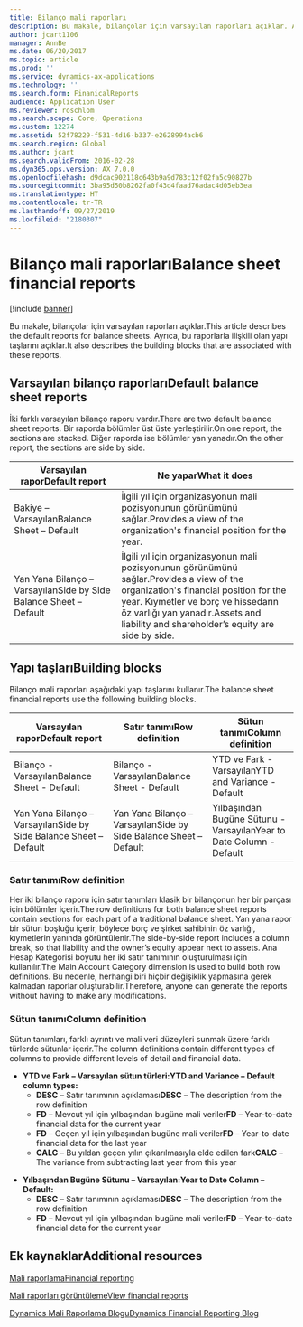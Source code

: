 ```yaml
---
title: Bilanço mali raporları
description: Bu makale, bilançolar için varsayılan raporları açıklar. Ayrıca, bu raporlarla ilişkili olan yapı taşlarını açıklar.
author: jcart1106
manager: AnnBe
ms.date: 06/20/2017
ms.topic: article
ms.prod: ''
ms.service: dynamics-ax-applications
ms.technology: ''
ms.search.form: FinanicalReports
audience: Application User
ms.reviewer: roschlom
ms.search.scope: Core, Operations
ms.custom: 12274
ms.assetid: 52f78229-f531-4d16-b337-e2628994acb6
ms.search.region: Global
ms.author: jcart
ms.search.validFrom: 2016-02-28
ms.dyn365.ops.version: AX 7.0.0
ms.openlocfilehash: d9dcac902118c643b9a9d783c12f02fa5c90827b
ms.sourcegitcommit: 3ba95d50b8262fa0f43d4faad76adac4d05eb3ea
ms.translationtype: HT
ms.contentlocale: tr-TR
ms.lasthandoff: 09/27/2019
ms.locfileid: "2180307"
---
```

# <a name="balance-sheet-financial-reports"></a><span data-ttu-id="1e8df-104">Bilanço mali raporları</span><span class="sxs-lookup"><span data-stu-id="1e8df-104">Balance sheet financial reports</span></span>

[!include [banner](../includes/banner.md)]

<span data-ttu-id="1e8df-105">Bu makale, bilançolar için varsayılan raporları açıklar.</span><span class="sxs-lookup"><span data-stu-id="1e8df-105">This article describes the default reports for balance sheets.</span></span> <span data-ttu-id="1e8df-106">Ayrıca, bu raporlarla ilişkili olan yapı taşlarını açıklar.</span><span class="sxs-lookup"><span data-stu-id="1e8df-106">It also describes the building blocks that are associated with these reports.</span></span> 

<a name="default-balance-sheet-reports"></a><span data-ttu-id="1e8df-107">Varsayılan bilanço raporları</span><span class="sxs-lookup"><span data-stu-id="1e8df-107">Default balance sheet reports</span></span>
-----------------------------

<span data-ttu-id="1e8df-108">İki farklı varsayılan bilanço raporu vardır.</span><span class="sxs-lookup"><span data-stu-id="1e8df-108">There are two default balance sheet reports.</span></span> <span data-ttu-id="1e8df-109">Bir raporda bölümler üst üste yerleştirilir.</span><span class="sxs-lookup"><span data-stu-id="1e8df-109">On one report, the sections are stacked.</span></span> <span data-ttu-id="1e8df-110">Diğer raporda ise bölümler yan yanadır.</span><span class="sxs-lookup"><span data-stu-id="1e8df-110">On the other report, the sections are side by side.</span></span>

| <span data-ttu-id="1e8df-111">Varsayılan rapor</span><span class="sxs-lookup"><span data-stu-id="1e8df-111">Default report</span></span>                       | <span data-ttu-id="1e8df-112">Ne yapar</span><span class="sxs-lookup"><span data-stu-id="1e8df-112">What it does</span></span>                                                                                                                           |
|--------------------------------------|----------------------------------------------------------------------------------------------------------------------------------------|
| <span data-ttu-id="1e8df-113">Bakiye – Varsayılan</span><span class="sxs-lookup"><span data-stu-id="1e8df-113">Balance Sheet – Default</span></span>              | <span data-ttu-id="1e8df-114">İlgili yıl için organizasyonun mali pozisyonunun görünümünü sağlar.</span><span class="sxs-lookup"><span data-stu-id="1e8df-114">Provides a view of the organization's financial position for the year.</span></span>                                                                 |
| <span data-ttu-id="1e8df-115">Yan Yana Bilanço – Varsayılan</span><span class="sxs-lookup"><span data-stu-id="1e8df-115">Side by Side Balance Sheet – Default</span></span> | <span data-ttu-id="1e8df-116">İlgili yıl için organizasyonun mali pozisyonunun görünümünü sağlar.</span><span class="sxs-lookup"><span data-stu-id="1e8df-116">Provides a view of the organization's financial position for the year.</span></span> <span data-ttu-id="1e8df-117">Kıymetler ve borç ve hissedarın öz varlığı yan yanadır.</span><span class="sxs-lookup"><span data-stu-id="1e8df-117">Assets and liability and shareholder’s equity are side by side.</span></span> |

## <a name="building-blocks"></a><span data-ttu-id="1e8df-118">Yapı taşları</span><span class="sxs-lookup"><span data-stu-id="1e8df-118">Building blocks</span></span>
<span data-ttu-id="1e8df-119">Bilanço mali raporları aşağıdaki yapı taşlarını kullanır.</span><span class="sxs-lookup"><span data-stu-id="1e8df-119">The balance sheet financial reports use the following building blocks.</span></span>

| <span data-ttu-id="1e8df-120">Varsayılan rapor</span><span class="sxs-lookup"><span data-stu-id="1e8df-120">Default report</span></span>                       | <span data-ttu-id="1e8df-121">Satır tanımı</span><span class="sxs-lookup"><span data-stu-id="1e8df-121">Row definition</span></span>                       | <span data-ttu-id="1e8df-122">Sütun tanımı</span><span class="sxs-lookup"><span data-stu-id="1e8df-122">Column definition</span></span>             |
|--------------------------------------|--------------------------------------|-------------------------------|
| <span data-ttu-id="1e8df-123">Bilanço - Varsayılan</span><span class="sxs-lookup"><span data-stu-id="1e8df-123">Balance Sheet - Default</span></span>              | <span data-ttu-id="1e8df-124">Bilanço - Varsayılan</span><span class="sxs-lookup"><span data-stu-id="1e8df-124">Balance Sheet - Default</span></span>              | <span data-ttu-id="1e8df-125">YTD ve Fark - Varsayılan</span><span class="sxs-lookup"><span data-stu-id="1e8df-125">YTD and Variance - Default</span></span>    |
| <span data-ttu-id="1e8df-126">Yan Yana Bilanço – Varsayılan</span><span class="sxs-lookup"><span data-stu-id="1e8df-126">Side by Side Balance Sheet – Default</span></span> | <span data-ttu-id="1e8df-127">Yan Yana Bilanço – Varsayılan</span><span class="sxs-lookup"><span data-stu-id="1e8df-127">Side by Side Balance Sheet – Default</span></span> | <span data-ttu-id="1e8df-128">Yılbaşından Bugüne Sütunu - Varsayılan</span><span class="sxs-lookup"><span data-stu-id="1e8df-128">Year to Date Column - Default</span></span> |

### <a name="row-definition"></a><span data-ttu-id="1e8df-129">Satır tanımı</span><span class="sxs-lookup"><span data-stu-id="1e8df-129">Row definition</span></span>

<span data-ttu-id="1e8df-130">Her iki bilanço raporu için satır tanımları klasik bir bilançonun her bir parçası için bölümler içerir.</span><span class="sxs-lookup"><span data-stu-id="1e8df-130">The row definitions for both balance sheet reports contain sections for each part of a traditional balance sheet.</span></span> <span data-ttu-id="1e8df-131">Yan yana rapor bir sütun boşluğu içerir, böylece borç ve şirket sahibinin öz varlığı, kıymetlerin yanında görüntülenir.</span><span class="sxs-lookup"><span data-stu-id="1e8df-131">The side-by-side report includes a column break, so that liability and the owner’s equity appear next to assets.</span></span> <span data-ttu-id="1e8df-132">Ana Hesap Kategorisi boyutu her iki satır tanımının oluşturulması için kullanılır.</span><span class="sxs-lookup"><span data-stu-id="1e8df-132">The Main Account Category dimension is used to build both row definitions.</span></span> <span data-ttu-id="1e8df-133">Bu nedenle, herhangi biri hiçbir değişiklik yapmasına gerek kalmadan raporlar oluşturabilir.</span><span class="sxs-lookup"><span data-stu-id="1e8df-133">Therefore, anyone can generate the reports without having to make any modifications.</span></span>

### <a name="column-definition"></a><span data-ttu-id="1e8df-134">Sütun tanımı</span><span class="sxs-lookup"><span data-stu-id="1e8df-134">Column definition</span></span>

<span data-ttu-id="1e8df-135">Sütun tanımları, farklı ayrıntı ve mali veri düzeyleri sunmak üzere farklı türlerde sütunlar içerir.</span><span class="sxs-lookup"><span data-stu-id="1e8df-135">The column definitions contain different types of columns to provide different levels of detail and financial data.</span></span>

-   <span data-ttu-id="1e8df-136">**YTD ve Fark – Varsayılan sütun türleri:**</span><span class="sxs-lookup"><span data-stu-id="1e8df-136">**YTD and Variance – Default column types:**</span></span>
    -   <span data-ttu-id="1e8df-137">**DESC** – Satır tanımının açıklaması</span><span class="sxs-lookup"><span data-stu-id="1e8df-137">**DESC** – The description from the row definition</span></span>
    -   <span data-ttu-id="1e8df-138">**FD** – Mevcut yıl için yılbaşından bugüne mali veriler</span><span class="sxs-lookup"><span data-stu-id="1e8df-138">**FD** – Year-to-date financial data for the current year</span></span>
    -   <span data-ttu-id="1e8df-139">**FD** – Geçen yıl için yılbaşından bugüne mali veriler</span><span class="sxs-lookup"><span data-stu-id="1e8df-139">**FD** – Year-to-date financial data for the last year</span></span>
    -   <span data-ttu-id="1e8df-140">**CALC** – Bu yıldan geçen yılın çıkarılmasıyla elde edilen fark</span><span class="sxs-lookup"><span data-stu-id="1e8df-140">**CALC** – The variance from subtracting last year from this year</span></span>

<!-- -->

-   <span data-ttu-id="1e8df-141">**Yılbaşından Bugüne Sütunu – Varsayılan:**</span><span class="sxs-lookup"><span data-stu-id="1e8df-141">**Year to Date Column – Default:**</span></span>
    -   <span data-ttu-id="1e8df-142">**DESC** – Satır tanımının açıklaması</span><span class="sxs-lookup"><span data-stu-id="1e8df-142">**DESC** – The description from the row definition</span></span>
    -   <span data-ttu-id="1e8df-143">**FD** – Mevcut yıl için yılbaşından bugüne mali veriler</span><span class="sxs-lookup"><span data-stu-id="1e8df-143">**FD** – Year-to-date financial data for the current year</span></span>



<a name="additional-resources"></a><span data-ttu-id="1e8df-144">Ek kaynaklar</span><span class="sxs-lookup"><span data-stu-id="1e8df-144">Additional resources</span></span>
--------

[<span data-ttu-id="1e8df-145">Mali raporlama</span><span class="sxs-lookup"><span data-stu-id="1e8df-145">Financial reporting</span></span>](financial-reporting-getting-started.md)

[<span data-ttu-id="1e8df-146">Mali raporları görüntüleme</span><span class="sxs-lookup"><span data-stu-id="1e8df-146">View financial reports</span></span>](view-financial-reports.md)

[<span data-ttu-id="1e8df-147">Dynamics Mali Raporlama Blogu</span><span class="sxs-lookup"><span data-stu-id="1e8df-147">Dynamics Financial Reporting Blog</span></span>](https://blogs.msdn.com/b/dynamics_financial_reporting/)



